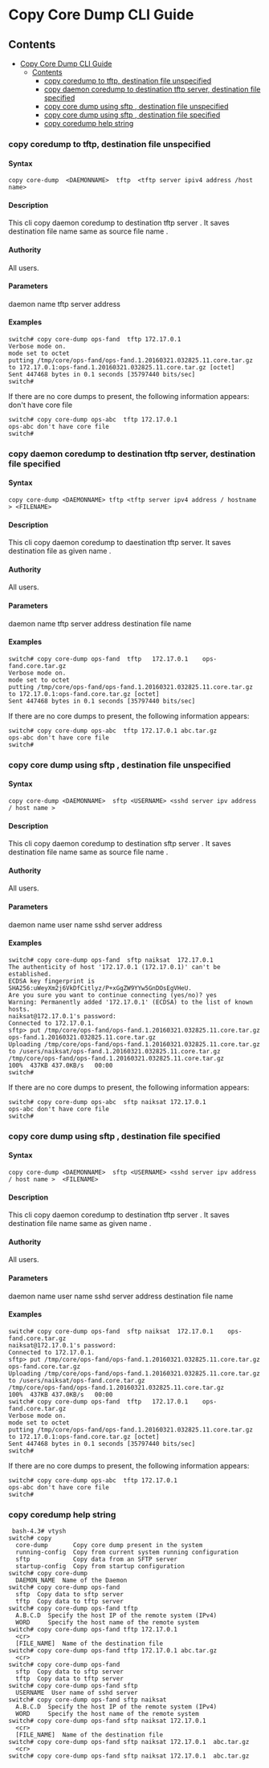 # Copy Core Dump CLI Guide

## Contents
- [Copy Core Dump CLI Guide](#copy-core-dump-cli-guide)
	- [Contents](#contents)
		- [copy coredump to tftp, destination file unspecified](#copy-coredump-to-tftp-destination-file-unspecified)
		- [copy daemon coredump to destination tftp server, destination file specified](#copy-daemon-coredump-to-destination-tftp-server-destination-file-specified)
		- [copy core dump using sftp , destination file unspecified](#copy-core-dump-using-sftp-destination-file-unspecified)
		- [copy core dump using sftp , destination file specified](#copy-core-dump-using-sftp-destination-file-specified)
		- [copy coredump help string](#copy-coredump-help-string)

### copy coredump to tftp, destination file unspecified

#### Syntax
```
copy core-dump  <DAEMONNAME>  tftp  <tftp server ipiv4 address /host name>
```

#### Description
This cli copy daemon coredump  to destination tftp server .  It saves
destination file name same as source file name .

#### Authority
All users.

#### Parameters
daemon name
tftp server address

#### Examples
```
switch# copy core-dump ops-fand  tftp 172.17.0.1
Verbose mode on.
mode set to octet
putting /tmp/core/ops-fand/ops-fand.1.20160321.032825.11.core.tar.gz to 172.17.0.1:ops-fand.1.20160321.032825.11.core.tar.gz [octet]
Sent 447468 bytes in 0.1 seconds [35797440 bits/sec]
switch#
```

If there are no core dumps to present, the following information appears:
<daemon> don't have core file
```
switch# copy core-dump ops-abc  tftp 172.17.0.1
ops-abc don't have core file
switch#
```

### copy daemon coredump to destination tftp server, destination file specified

#### Syntax
```
copy core-dump <DAEMONNAME> tftp <tftp server ipv4 address / hostname > <FILENAME>
```

#### Description
This cli copy daemon coredump to daestination tftp server. It saves destination
file as given name .

#### Authority
All users.

#### Parameters
daemon name
tftp server address
destination file name

#### Examples

```
switch# copy core-dump ops-fand  tftp   172.17.0.1    ops-fand.core.tar.gz
Verbose mode on.
mode set to octet
putting /tmp/core/ops-fand/ops-fand.1.20160321.032825.11.core.tar.gz to 172.17.0.1:ops-fand.core.tar.gz [octet]
Sent 447468 bytes in 0.1 seconds [35797440 bits/sec]

```

If there are no core dumps to present, the following information appears:

```
switch# copy core-dump ops-abc  tftp 172.17.0.1 abc.tar.gz
ops-abc don't have core file
switch#
```

### copy core dump using sftp , destination file unspecified

#### Syntax
```
copy core-dump <DAEMONNAME>  sftp <USERNAME> <sshd server ipv address / host name >
```

#### Description
This cli copy daemon coredump  to destination sftp server .  It saves
destination file name same as source file name .

#### Authority
All users.

#### Parameters
daemon name
user name
sshd server address

#### Examples

```
switch# copy core-dump ops-fand  sftp naiksat  172.17.0.1
The authenticity of host '172.17.0.1 (172.17.0.1)' can't be established.
ECDSA key fingerprint is SHA256:uWeyXm2j6VkDfCitlyz/P+xGgZW9YYw5GnDOsEgVHeU.
Are you sure you want to continue connecting (yes/no)? yes
Warning: Permanently added '172.17.0.1' (ECDSA) to the list of known hosts.
naiksat@172.17.0.1's password:
Connected to 172.17.0.1.
sftp> put /tmp/core/ops-fand/ops-fand.1.20160321.032825.11.core.tar.gz ops-fand.1.20160321.032825.11.core.tar.gz
Uploading /tmp/core/ops-fand/ops-fand.1.20160321.032825.11.core.tar.gz to /users/naiksat/ops-fand.1.20160321.032825.11.core.tar.gz
/tmp/core/ops-fand/ops-fand.1.20160321.032825.11.core.tar.gz                                                                                                       100%  437KB 437.0KB/s   00:00
switch#
```

If there are no core dumps to present, the following information appears:

```
switch# copy core-dump ops-abc  sftp naiksat 172.17.0.1
ops-abc don't have core file
switch#
```

### copy core dump using sftp , destination file specified

#### Syntax
```
copy core-dump <DAEMONNAME>  sftp <USERNAME> <sshd server ipv address / host name >  <FILENAME>

```

#### Description
This cli copy daemon coredump  to destination tftp server .  It saves
destination file name same as given name .

#### Authority
All users.

#### Parameters
daemon name
user name
sshd server address
destination file name

#### Examples

```
switch# copy core-dump ops-fand  sftp naiksat  172.17.0.1    ops-fand.core.tar.gz
naiksat@172.17.0.1's password:
Connected to 172.17.0.1.
sftp> put /tmp/core/ops-fand/ops-fand.1.20160321.032825.11.core.tar.gz ops-fand.core.tar.gz
Uploading /tmp/core/ops-fand/ops-fand.1.20160321.032825.11.core.tar.gz to /users/naiksat/ops-fand.core.tar.gz
/tmp/core/ops-fand/ops-fand.1.20160321.032825.11.core.tar.gz                                                                                                       100%  437KB 437.0KB/s   00:00
switch# copy core-dump ops-fand  tftp   172.17.0.1    ops-fand.core.tar.gz
Verbose mode on.
mode set to octet
putting /tmp/core/ops-fand/ops-fand.1.20160321.032825.11.core.tar.gz to 172.17.0.1:ops-fand.core.tar.gz [octet]
Sent 447468 bytes in 0.1 seconds [35797440 bits/sec]
switch#
```

If there are no core dumps to present, the following information appears:

```
switch# copy core-dump ops-abc  tftp 172.17.0.1
ops-abc don't have core file
switch#
```


### copy coredump help string
```
 bash-4.3# vtysh
switch# copy
  core-dump       Copy core dump present in the system
  running-config  Copy from current system running configuration
  sftp            Copy data from an SFTP server
  startup-config  Copy from startup configuration
switch# copy core-dump
  DAEMON_NAME  Name of the Daemon
switch# copy core-dump ops-fand
  sftp  Copy data to sftp server
  tftp  Copy data to tftp server
switch# copy core-dump ops-fand tftp
  A.B.C.D  Specify the host IP of the remote system (IPv4)
  WORD     Specify the host name of the remote system
switch# copy core-dump ops-fand tftp 172.17.0.1
  <cr>
  [FILE_NAME]  Name of the destination file
switch# copy core-dump ops-fand tftp 172.17.0.1 abc.tar.gz
  <cr>
switch# copy core-dump ops-fand
  sftp  Copy data to sftp server
  tftp  Copy data to tftp server
switch# copy core-dump ops-fand sftp
  USERNAME  User name of sshd server
switch# copy core-dump ops-fand sftp naiksat
  A.B.C.D  Specify the host IP of the remote system (IPv4)
  WORD     Specify the host name of the remote system
switch# copy core-dump ops-fand sftp naiksat 172.17.0.1
  <cr>
  [FILE_NAME]  Name of the destination file
switch# copy core-dump ops-fand sftp naiksat 172.17.0.1  abc.tar.gz
  <cr>
switch# copy core-dump ops-fand sftp naiksat 172.17.0.1  abc.tar.gz
```
